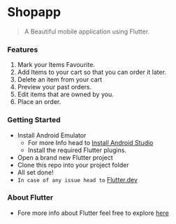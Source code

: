 # Shopapp
  > A Beautiful mobile application using Flutter.

### Features

1. Mark your Items Favourite.
2. Add Items to your cart so that you can order it later.
3. Delete an item from your cart
4. Preview your past orders.
5. Edit items that are owned by you.
6. Place an order.

### Getting Started

- Install Android Emulator
  - For more Info head to [Install Android Studio](https://developer.android.com/studio)
  - Install the required Flutter plugins.
- Open a brand new Flutter project
- Clone this repo into your project folder 
- All set done!
- ```In case of any issue head to``` [Flutter.dev](https://flutter.dev/docs/get-started/install)

### About Flutter
  - Fore more info about Flutter feel free to explore [here](https://flutter.dev/?gclid=EAIaIQobChMIzr-5j8KS6wIVzn8rCh2eaw4vEAAYASAAEgKbm_D_BwE&gclsrc=aw.ds)

